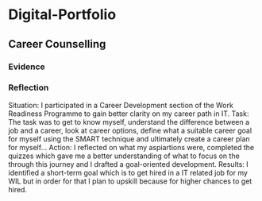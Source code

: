 # Digital-Portfolio

## Career Counselling
### Evidence

### Reflection
Situation: I participated in a Career Development section of the Work Readiness Programme to gain better clarity on my career path in IT.
Task: The task was to get to know myself, understand the difference between a job and a career, look at career options, define what a suitable career goal for myself using the SMART technique and ultimately create a career plan for myself…
Action: I reflected on what my aspiartions were, completed the quizzes which gave me a better understanding of what to focus on the through this journey and I drafted a goal-oriented development.
Results: I identified a short-term goal which is to get hired in a IT related job for my WIL but in order for that I plan to upskill because for higher chances to get hired.
